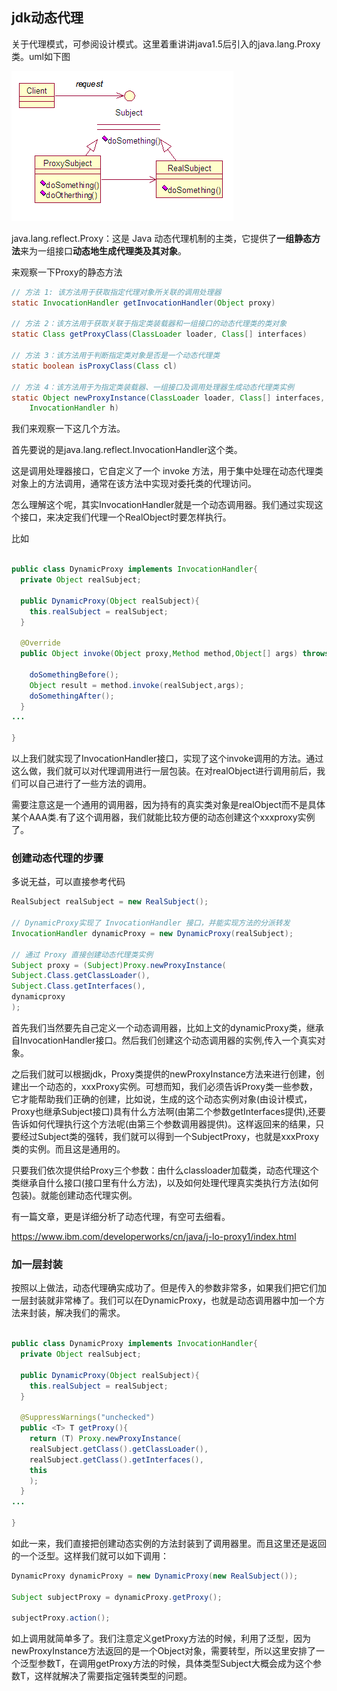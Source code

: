 ## jdk动态代理
关于代理模式，可参阅设计模式。这里着重讲讲java1.5后引入的java.lang.Proxy类。uml如下图

![](image/proxy0.png)

java.lang.reflect.Proxy：这是 Java 动态代理机制的主类，它提供了**一组静态方法**来为一组接口**动态地生成代理类及其对象**。

来观察一下Proxy的静态方法

``` java
// 方法 1: 该方法用于获取指定代理对象所关联的调用处理器
static InvocationHandler getInvocationHandler(Object proxy)

// 方法 2：该方法用于获取关联于指定类装载器和一组接口的动态代理类的类对象
static Class getProxyClass(ClassLoader loader, Class[] interfaces)

// 方法 3：该方法用于判断指定类对象是否是一个动态代理类
static boolean isProxyClass(Class cl)

// 方法 4：该方法用于为指定类装载器、一组接口及调用处理器生成动态代理类实例
static Object newProxyInstance(ClassLoader loader, Class[] interfaces,
    InvocationHandler h)
```

我们来观察一下这几个方法。

首先要说的是java.lang.reflect.InvocationHandler这个类。

这是调用处理器接口，它自定义了一个 invoke 方法，用于集中处理在动态代理类对象上的方法调用，通常在该方法中实现对委托类的代理访问。

怎么理解这个呢，其实InvocationHandler就是一个动态调用器。我们通过实现这个接口，来决定我们代理一个RealObject时要怎样执行。

比如

``` java

public class DynamicProxy implements InvocationHandler{
  private Object realSubject;

  public DynamicProxy(Object realSubject){
    this.realSubject = realSubject;
  }

  @Override
  public Object invoke(Object proxy,Method method,Object[] args) throws Throwable{

    doSomethingBefore();
    Object result = method.invoke(realSubject,args);
    doSomethingAfter();
  }
...

}


```

以上我们就实现了InvocationHandler接口，实现了这个invoke调用的方法。通过这么做，我们就可以对代理调用进行一层包装。在对realObject进行调用前后，我们可以自己进行了一些方法的调用。

需要注意这是一个通用的调用器，因为持有的真实类对象是realObject而不是具体某个AAA类.有了这个调用器，我们就能比较方便的动态创建这个xxxproxy实例了。

### 创建动态代理的步骤

多说无益，可以直接参考代码

``` java
RealSubject realSubject = new RealSubject();

// DynamicProxy实现了 InvocationHandler 接口，并能实现方法的分派转发
InvocationHandler dynamicProxy = new DynamicProxy(realSubject);

// 通过 Proxy 直接创建动态代理类实例
Subject proxy = (Subject)Proxy.newProxyInstance(
Subject.Class.getClassLoader(),
Subject.Class.getInterfaces(),
dynamicproxy
);
```

首先我们当然要先自己定义一个动态调用器，比如上文的dynamicProxy类，继承自InvocationHandler接口。然后我们创建这个动态调用器的实例,传入一个真实对象。

之后我们就可以根据jdk，Proxy类提供的newProxyInstance方法来进行创建，创建出一个动态的，xxxProxy实例。可想而知，我们必须告诉Proxy类一些参数，它才能帮助我们正确的创建，比如说，生成的这个动态实例对象(由设计模式，Proxy也继承Subject接口)具有什么方法啊(由第二个参数getInterfaces提供),还要告诉如何代理执行这个方法呢(由第三个参数调用器提供)。这样返回来的结果，只要经过Subject类的强转，我们就可以得到一个SubjectProxy，也就是xxxProxy类的实例。而且这是通用的。

只要我们依次提供给Proxy三个参数：由什么classloader加载类，动态代理这个类继承自什么接口(接口里有什么方法)，以及如何处理代理真实类执行方法(如何包装)。就能创建动态代理实例。


有一篇文章，更是详细分析了动态代理，有空可去细看。

<a>https://www.ibm.com/developerworks/cn/java/j-lo-proxy1/index.html</a>


### 加一层封装

按照以上做法，动态代理确实成功了。但是传入的参数非常多，如果我们把它们加一层封装就非常棒了。我们可以在DynamicProxy，也就是动态调用器中加一个方法来封装，解决我们的需求。

``` java

public class DynamicProxy implements InvocationHandler{
  private Object realSubject;

  public DynamicProxy(Object realSubject){
    this.realSubject = realSubject;
  }

  @SuppressWarnings("unchecked")
  public <T> T getProxy(){
    return (T) Proxy.newProxyInstance(
    realSubject.getClass().getClassLoader(),
    realSubject.getClass().getInterfaces(),
    this
    );
  }
...

}
```
如此一来，我们直接把创建动态实例的方法封装到了调用器里。而且这里还是返回的一个泛型。这样我们就可以如下调用：

``` java
DynamicProxy dynamicProxy = new DynamicProxy(new RealSubject());

Subject subjectProxy = dynamicProxy.getProxy();

subjectProxy.action();
```

如上调用就简单多了。我们注意定义getProxy方法的时候，利用了泛型，因为newProxyInstance方法返回的是一个Object对象，需要转型，所以这里安排了一个泛型参数T，在调用getProxy方法的时候，具体类型Subject大概会成为这个参数T，这样就解决了需要指定强转类型的问题。
